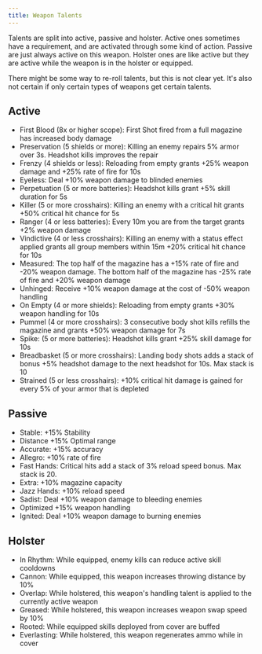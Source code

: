 ```yaml
---
title: Weapon Talents
---
```


Talents are split into active, passive and holster. Active ones sometimes have a requirement, and are activated through some kind of action. Passive are just always active on this weapon. Holster ones are like active but they are active while the weapon is in the holster or equipped.

There might be some way to re-roll talents, but this is not clear yet. It's also not certain if only certain types of weapons get certain talents. 

## Active

- First Blood (8x or higher scope): First Shot fired from a full magazine has increased body damage
- Preservation (5 shields or more): Killing an enemy repairs 5% armor over 3s. Headshot kills improves the repair
- Frenzy (4 shields or less): Reloading from empty grants +25% weapon damage and +25% rate of fire for 10s
- Eyeless: Deal +10% weapon damage to blinded enemies
- Perpetuation (5 or more batteries): Headshot kills grant +5% skill duration for 5s
- Killer (5 or more crosshairs): Killing an enemy with a critical hit grants +50% critical hit chance for 5s
- Ranger (4 or less batteries): Every 10m you are from the target grants +2% weapon damage
- Vindictive (4 or less crosshairs): Killing an enemy with a status effect applied grants all group members within 15m +20% critical hit chance for 10s
- Measured: The top half of the magazine has a +15% rate of fire and -20% weapon damage. The bottom half of the magazine has -25% rate of fire and +20% weapon damage
- Unhinged: Receive +10% weapon damage at the cost of -50% weapon handling
- On Empty (4 or more shields): Reloading from empty grants +30% weapon handling for 10s
- Pummel (4 or more crosshairs): 3 consecutive body shot kills refills the magazine and grants +50% weapon damage for 7s
- Spike: (5 or more batteries): Headshot kills grant +25% skill damage for 10s
- Breadbasket (5 or more crosshairs): Landing body shots adds a stack of bonus +5% headshot damage to the next headshot for 10s. Max stack is 10
- Strained (5 or less crosshairs): +10% critical hit damage is gained for every 5% of your armor that is depleted

## Passive

- Stable: +15% Stability
- Distance +15% Optimal range
- Accurate: +15% accuracy
- Allegro: +10% rate of fire
- Fast Hands: Critical hits add a stack of 3% reload speed bonus. Max stack is 20.
- Extra: +10% magazine capacity
- Jazz Hands: +10% reload speed
- Sadist: Deal +10% weapon damage to bleeding enemies
- Optimized +15% weapon handling
- Ignited: Deal +10% weapon damage to burning enemies
 
## Holster

- In Rhythm: While equipped, enemy kills can reduce active skill cooldowns
- Cannon: While equipped, this weapon increases throwing distance by 10%
- Overlap: While holstered, this weapon's handling talent is applied to the currently active weapon
- Greased: While holstered, this weapon increases weapon swap speed by 10%
- Rooted: While equipped skills deployed from cover are buffed
- Everlasting: While holstered, this weapon regenerates ammo while in cover
